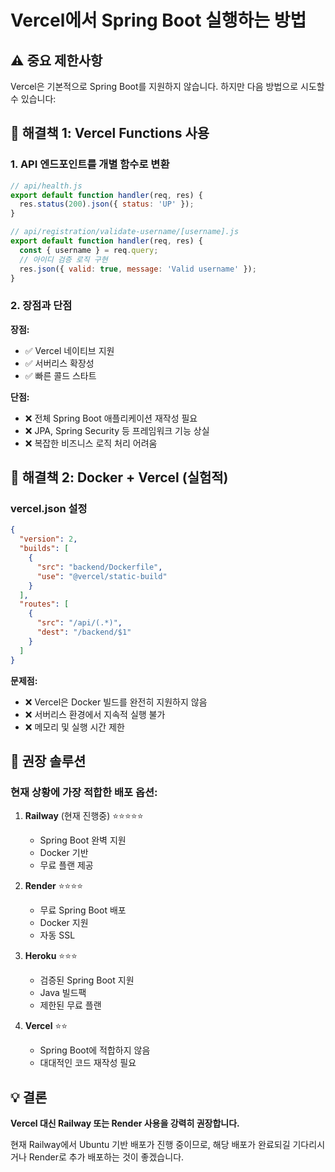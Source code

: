 # Vercel에서 Spring Boot 실행하는 방법

## ⚠️ 중요 제한사항
Vercel은 기본적으로 Spring Boot를 지원하지 않습니다. 하지만 다음 방법으로 시도할 수 있습니다:

## 🔧 해결책 1: Vercel Functions 사용

### 1. API 엔드포인트를 개별 함수로 변환
```javascript
// api/health.js
export default function handler(req, res) {
  res.status(200).json({ status: 'UP' });
}

// api/registration/validate-username/[username].js
export default function handler(req, res) {
  const { username } = req.query;
  // 아이디 검증 로직 구현
  res.json({ valid: true, message: 'Valid username' });
}
```

### 2. 장점과 단점
**장점:**
- ✅ Vercel 네이티브 지원
- ✅ 서버리스 확장성
- ✅ 빠른 콜드 스타트

**단점:**
- ❌ 전체 Spring Boot 애플리케이션 재작성 필요
- ❌ JPA, Spring Security 등 프레임워크 기능 상실
- ❌ 복잡한 비즈니스 로직 처리 어려움

## 🔧 해결책 2: Docker + Vercel (실험적)

### vercel.json 설정
```json
{
  "version": 2,
  "builds": [
    {
      "src": "backend/Dockerfile",
      "use": "@vercel/static-build"
    }
  ],
  "routes": [
    {
      "src": "/api/(.*)",
      "dest": "/backend/$1"
    }
  ]
}
```

**문제점:**
- ❌ Vercel은 Docker 빌드를 완전히 지원하지 않음
- ❌ 서버리스 환경에서 지속적 실행 불가
- ❌ 메모리 및 실행 시간 제한

## 🎯 권장 솔루션

### 현재 상황에 가장 적합한 배포 옵션:

1. **Railway** (현재 진행중) ⭐⭐⭐⭐⭐
   - Spring Boot 완벽 지원
   - Docker 기반
   - 무료 플랜 제공

2. **Render** ⭐⭐⭐⭐
   - 무료 Spring Boot 배포
   - Docker 지원
   - 자동 SSL

3. **Heroku** ⭐⭐⭐
   - 검증된 Spring Boot 지원
   - Java 빌드팩
   - 제한된 무료 플랜

4. **Vercel** ⭐⭐
   - Spring Boot에 적합하지 않음
   - 대대적인 코드 재작성 필요

## 💡 결론

**Vercel 대신 Railway 또는 Render 사용을 강력히 권장합니다.**

현재 Railway에서 Ubuntu 기반 배포가 진행 중이므로, 해당 배포가 완료되길 기다리시거나 Render로 추가 배포하는 것이 좋겠습니다.